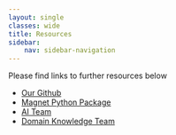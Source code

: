```yaml
---
layout: single
classes: wide
title: Resources
sidebar:
    nav: sidebar-navigation
---
```


<p>Please find links to further resources below</p>

<ul>
    <li><a href="https://github.com/MAGNET4Cardiac7T">Our Github</a></li>
    <li><a href="https://github.com/MAGNET4Cardiac7T/magnet-preview">Magnet Python Package</a></li>
    <li><a href="https://www.informatik.uni-wuerzburg.de/datascience">AI Team</a></li>
    <li><a href="https://www.ukw.de/behandlungszentren/dzhi/startseite/">Domain Knowledge Team</a></li>
</ul>